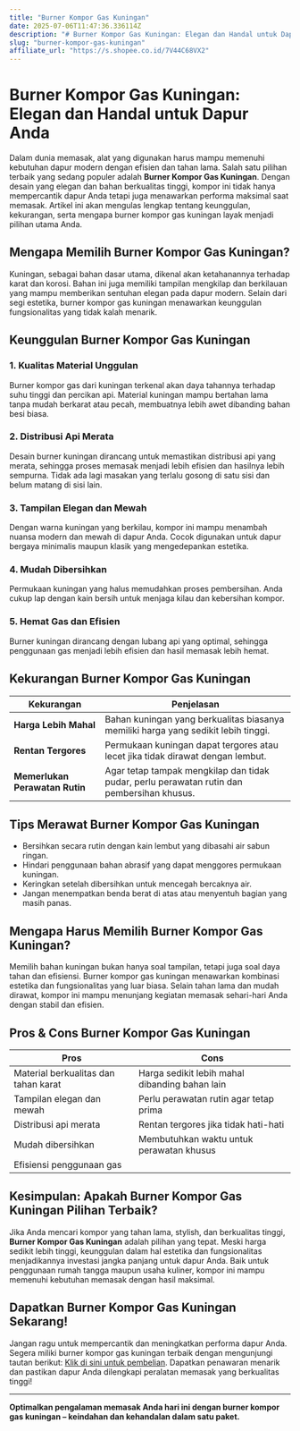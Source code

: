 ```yaml
---
title: "Burner Kompor Gas Kuningan"
date: 2025-07-06T11:47:36.336114Z
description: "# Burner Kompor Gas Kuningan: Elegan dan Handal untuk Dapur Anda..."
slug: "burner-kompor-gas-kuningan"
affiliate_url: "https://s.shopee.co.id/7V44C68VX2"
---
```

# Burner Kompor Gas Kuningan: Elegan dan Handal untuk Dapur Anda

Dalam dunia memasak, alat yang digunakan harus mampu memenuhi kebutuhan dapur modern dengan efisien dan tahan lama. Salah satu pilihan terbaik yang sedang populer adalah **Burner Kompor Gas Kuningan**. Dengan desain yang elegan dan bahan berkualitas tinggi, kompor ini tidak hanya mempercantik dapur Anda tetapi juga menawarkan performa maksimal saat memasak. Artikel ini akan mengulas lengkap tentang keunggulan, kekurangan, serta mengapa burner kompor gas kuningan layak menjadi pilihan utama Anda.

## Mengapa Memilih Burner Kompor Gas Kuningan?

Kuningan, sebagai bahan dasar utama, dikenal akan ketahanannya terhadap karat dan korosi. Bahan ini juga memiliki tampilan mengkilap dan berkilauan yang mampu memberikan sentuhan elegan pada dapur modern. Selain dari segi estetika, burner kompor gas kuningan menawarkan keunggulan fungsionalitas yang tidak kalah menarik.

## Keunggulan Burner Kompor Gas Kuningan

### 1. Kualitas Material Unggulan
Burner kompor gas dari kuningan terkenal akan daya tahannya terhadap suhu tinggi dan percikan api. Material kuningan mampu bertahan lama tanpa mudah berkarat atau pecah, membuatnya lebih awet dibanding bahan besi biasa.

### 2. Distribusi Api Merata
Desain burner kuningan dirancang untuk memastikan distribusi api yang merata, sehingga proses memasak menjadi lebih efisien dan hasilnya lebih sempurna. Tidak ada lagi masakan yang terlalu gosong di satu sisi dan belum matang di sisi lain.

### 3. Tampilan Elegan dan Mewah
Dengan warna kuningan yang berkilau, kompor ini mampu menambah nuansa modern dan mewah di dapur Anda. Cocok digunakan untuk dapur bergaya minimalis maupun klasik yang mengedepankan estetika.

### 4. Mudah Dibersihkan
Permukaan kuningan yang halus memudahkan proses pembersihan. Anda cukup lap dengan kain bersih untuk menjaga kilau dan kebersihan kompor.

### 5. Hemat Gas dan Efisien
Burner kuningan dirancang dengan lubang api yang optimal, sehingga penggunaan gas menjadi lebih efisien dan hasil memasak lebih hemat.

## Kekurangan Burner Kompor Gas Kuningan

| **Kekurangan**                       | **Penjelasan**                                                                            |
|-------------------------------------|--------------------------------------------------------------------------------------------|
| **Harga Lebih Mahal**                | Bahan kuningan yang berkualitas biasanya memiliki harga yang sedikit lebih tinggi.     |
| **Rentan Tergores**                   | Permukaan kuningan dapat tergores atau lecet jika tidak dirawat dengan lembut.          |
| **Memerlukan Perawatan Rutin**       | Agar tetap tampak mengkilap dan tidak pudar, perlu perawatan rutin dan pembersihan khusus. |

## Tips Merawat Burner Kompor Gas Kuningan
- Bersihkan secara rutin dengan kain lembut yang dibasahi air sabun ringan.
- Hindari penggunaan bahan abrasif yang dapat menggores permukaan kuningan.
- Keringkan setelah dibersihkan untuk mencegah bercaknya air.
- Jangan menempatkan benda berat di atas atau menyentuh bagian yang masih panas.

## Mengapa Harus Memilih Burner Kompor Gas Kuningan?

Memilih bahan kuningan bukan hanya soal tampilan, tetapi juga soal daya tahan dan efisiensi. Burner kompor gas kuningan menawarkan kombinasi estetika dan fungsionalitas yang luar biasa. Selain tahan lama dan mudah dirawat, kompor ini mampu menunjang kegiatan memasak sehari-hari Anda dengan stabil dan efisien.

## Pros & Cons Burner Kompor Gas Kuningan

| **Pros**                                      | **Cons**                                               |
|----------------------------------------------|--------------------------------------------------------|
| Material berkualitas dan tahan karat        | Harga sedikit lebih mahal dibanding bahan lain       |
| Tampilan elegan dan mewah                   | Perlu perawatan rutin agar tetap prima             |
| Distribusi api merata                       | Rentan tergores jika tidak hati-hati                |
| Mudah dibersihkan                          | Membutuhkan waktu untuk perawatan khusus         |
| Efisiensi penggunaan gas                   |                                                      |

## Kesimpulan: Apakah Burner Kompor Gas Kuningan Pilihan Terbaik?

Jika Anda mencari kompor yang tahan lama, stylish, dan berkualitas tinggi, **Burner Kompor Gas Kuningan** adalah pilihan yang tepat. Meski harga sedikit lebih tinggi, keunggulan dalam hal estetika dan fungsionalitas menjadikannya investasi jangka panjang untuk dapur Anda. Baik untuk penggunaan rumah tangga maupun usaha kuliner, kompor ini mampu memenuhi kebutuhan memasak dengan hasil maksimal.

## Dapatkan Burner Kompor Gas Kuningan Sekarang!

Jangan ragu untuk mempercantik dan meningkatkan performa dapur Anda. Segera miliki burner kompor gas kuningan terbaik dengan mengunjungi tautan berikut: [Klik di sini untuk pembelian](https://s.shopee.co.id/7V44C68VX2). Dapatkan penawaran menarik dan pastikan dapur Anda dilengkapi peralatan memasak yang berkualitas tinggi!

---

**Optimalkan pengalaman memasak Anda hari ini dengan burner kompor gas kuningan – keindahan dan kehandalan dalam satu paket.**